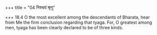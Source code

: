 +++
title = "04 निश्चयं श्रृणु"

+++
18.4 O the most excellent among the descendants of Bharata, hear from Me
the firm conclusion regarding that tyaga. For, O greatest among men,
tyaga has been clearly declared to be of three kinds.
